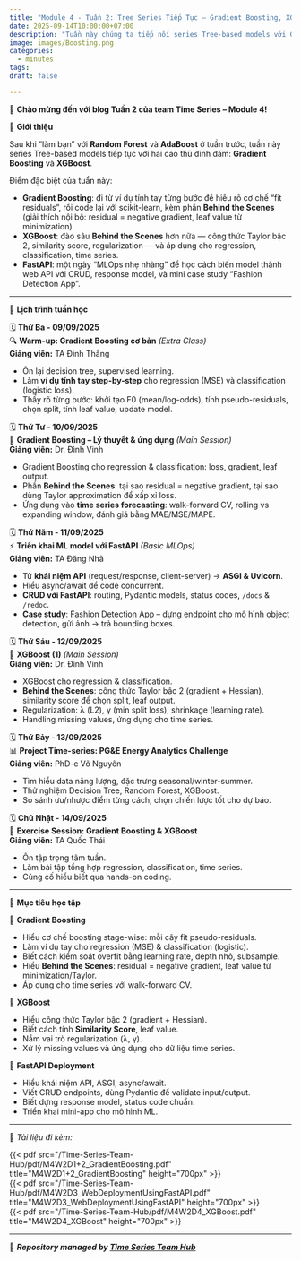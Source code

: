 ```yaml
---
title: "Module 4 - Tuần 2: Tree Series Tiếp Tục – Gradient Boosting, XGBoost & FastAPI Deployment"
date: 2025-09-14T10:00:00+07:00
description: "Tuần này chúng ta tiếp nối series Tree-based models với Gradient Boosting và XGBoost, học từ ví dụ tính tay đến code thật, kèm bonus 1 ngày FastAPI để đưa mô hình lên web!"
image: images/Boosting.png
categories:  
  - minutes  
tags:  
draft: false

---
```


🎉 **Chào mừng đến với blog Tuần 2 của team Time Series – Module 4!**

🌟 **Giới thiệu**

Sau khi “làm bạn” với **Random Forest** và **AdaBoost** ở tuần trước, tuần này series Tree-based models tiếp tục với hai cao thủ đình đám: **Gradient Boosting** và **XGBoost**.  

Điểm đặc biệt của tuần này:  
- **Gradient Boosting**: đi từ ví dụ tính tay từng bước để hiểu rõ cơ chế “fit residuals”, rồi code lại với scikit-learn, kèm phần **Behind the Scenes** (giải thích nội bộ: residual = negative gradient, leaf value từ minimization).  
- **XGBoost**: đào sâu **Behind the Scenes** hơn nữa — công thức Taylor bậc 2, similarity score, regularization — và áp dụng cho regression, classification, time series.  
- **FastAPI**: một ngày “MLOps nhẹ nhàng” để học cách biến model thành web API với CRUD, response model, và mini case study “Fashion Detection App”.  

---

📅 **Lịch trình tuần học**

🗓️ **Thứ Ba - 09/09/2025**  
🔍 **Warm-up: Gradient Boosting cơ bản** *(Extra Class)*  
**Giảng viên:** TA Đình Thắng  
- Ôn lại decision tree, supervised learning.  
- Làm **ví dụ tính tay step-by-step** cho regression (MSE) và classification (logistic loss).  
- Thấy rõ từng bước: khởi tạo F0 (mean/log-odds), tính pseudo-residuals, chọn split, tính leaf value, update model.  

🗓️ **Thứ Tư - 10/09/2025**  
🧠 **Gradient Boosting – Lý thuyết & ứng dụng** *(Main Session)*  
**Giảng viên:** Dr. Đình Vinh  
- Gradient Boosting cho regression & classification: loss, gradient, leaf output.  
- Phần **Behind the Scenes**: tại sao residual = negative gradient, tại sao dùng Taylor approximation để xấp xỉ loss.  
- Ứng dụng vào **time series forecasting**: walk-forward CV, rolling vs expanding window, đánh giá bằng MAE/MSE/MAPE.  

🗓️ **Thứ Năm - 11/09/2025**  
⚡ **Triển khai ML model với FastAPI** *(Basic MLOps)*  
**Giảng viên:** TA Đăng Nhã  
- Từ **khái niệm API** (request/response, client-server) → **ASGI & Uvicorn**.  
- Hiểu async/await để code concurrent.  
- **CRUD với FastAPI**: routing, Pydantic models, status codes, `/docs` & `/redoc`.  
- **Case study**: Fashion Detection App – dựng endpoint cho mô hình object detection, gửi ảnh → trả bounding boxes.  

🗓️ **Thứ Sáu - 12/09/2025**  
🚀 **XGBoost (1)** *(Main Session)*  
**Giảng viên:** Dr. Đình Vinh  
- XGBoost cho regression & classification.  
- **Behind the Scenes**: công thức Taylor bậc 2 (gradient + Hessian), similarity score để chọn split, leaf output.  
- Regularization: λ (L2), γ (min split loss), shrinkage (learning rate).  
- Handling missing values, ứng dụng cho time series.  

🗓️ **Thứ Bảy - 13/09/2025**  
📊 **Project Time-series: PG&E Energy Analytics Challenge**  
**Giảng viên:** PhD-c Võ Nguyên  
- Tìm hiểu data năng lượng, đặc trưng seasonal/winter-summer.  
- Thử nghiệm Decision Tree, Random Forest, XGBoost.  
- So sánh ưu/nhược điểm từng cách, chọn chiến lược tốt cho dự báo.  

🗓️ **Chủ Nhật - 14/09/2025**  
💪 **Exercise Session: Gradient Boosting & XGBoost**  
**Giảng viên:** TA Quốc Thái  
- Ôn tập trọng tâm tuần.  
- Làm bài tập tổng hợp regression, classification, time series.  
- Củng cố hiểu biết qua hands-on coding.  

---

🎯 **Mục tiêu học tập**

📌 **Gradient Boosting**  
- Hiểu cơ chế boosting stage-wise: mỗi cây fit pseudo-residuals.  
- Làm ví dụ tay cho regression (MSE) & classification (logistic).  
- Biết cách kiểm soát overfit bằng learning rate, depth nhỏ, subsample.  
- Hiểu **Behind the Scenes**: residual = negative gradient, leaf value từ minimization/Taylor.  
- Áp dụng cho time series với walk-forward CV.  

📌 **XGBoost**  
- Hiểu công thức Taylor bậc 2 (gradient + Hessian).  
- Biết cách tính **Similarity Score**, leaf value.  
- Nắm vai trò regularization (λ, γ).  
- Xử lý missing values và ứng dụng cho dữ liệu time series.  

📌 **FastAPI Deployment**  
- Hiểu khái niệm API, ASGI, async/await.  
- Viết CRUD endpoints, dùng Pydantic để validate input/output.  
- Biết dựng response model, status code chuẩn.  
- Triển khai mini-app cho mô hình ML.  

---

📂 _Tài liệu đi kèm:_ 

{{< pdf src="/Time-Series-Team-Hub/pdf/M4W2D1+2_GradientBoosting.pdf" title="M4W2D1+2_GradientBoosting" height="700px" >}}  
{{< pdf src="/Time-Series-Team-Hub/pdf/M4W2D3_WebDeploymentUsingFastAPI.pdf" title="M4W2D3_WebDeploymentUsingFastAPI" height="700px" >}}  
{{< pdf src="/Time-Series-Team-Hub/pdf/M4W2D4_XGBoost.pdf" title="M4W2D4_XGBoost" height="700px" >}} 

---

🧠 **_Repository managed by [Time Series Team Hub](https://github.com/Jennifer1907/Time-Series-Team-Hub)_**
